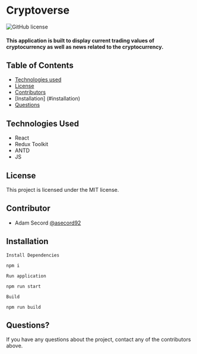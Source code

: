 # Cryptoverse

![GitHub license](https://img.shields.io/badge/license-MIT-ff69b4.svg)

#### This application is built to display current trading values of cryptocurrency as well as news related to the cryptocurrency.

## Table of Contents

- [Technologies used](#technologies-used)
- [License](#license)
- [Contributors](#contributors)
- [Installation] (#installation)
- [Questions](#questions)

## Technologies Used

- React
- Redux Toolkit
- ANTD
- JS

## License

This project is licensed under the MIT license.

## Contributor

- Adam Secord [@asecord92](https://github.com/asecord92)

## Installation

```
Install Dependencies

npm i

Run application

npm run start

Build

npm run build
```

## Questions?

If you have any questions about the project, contact any of the contributors above.
